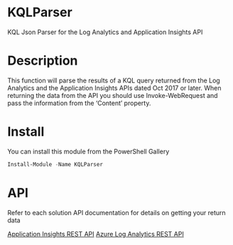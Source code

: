# KQLParser
KQL Json Parser for the Log Analytics and Application Insights API

# Description
This function will parse the results of a KQL query returned from the Log Analytics  and the Application Insights APIs dated Oct 2017 or later. When returning the data from the API you should use Invoke-WebRequest and pass the information from the ‘Content’ property.

# Install
You can install this module from the PowerShell Gallery 
```PowerShell
Install-Module -Name KQLParser
```

# API
Refer to each solution API documentation for details on getting your return data

[Application Insights REST API](https://dev.applicationinsights.io)
[Azure Log Analytics REST API](https://dev.loganalytics.io/)
